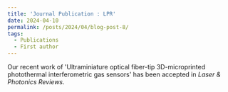 ```yaml
---
title: 'Journal Publication : LPR'
date: 2024-04-10
permalink: /posts/2024/04/blog-post-8/
tags:
  - Publications
  - First author
---
```


Our recent work of 'Ultraminiature optical fiber-tip 3D-microprinted photothermal interferometric gas sensors' has been accepted in _Laser & Photonics Reviews_.
